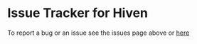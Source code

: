 # Issue Tracker for Hiven

To report a bug or an issue see the issues page above or [here](https://github.com/hivenapp/issues/issues)
